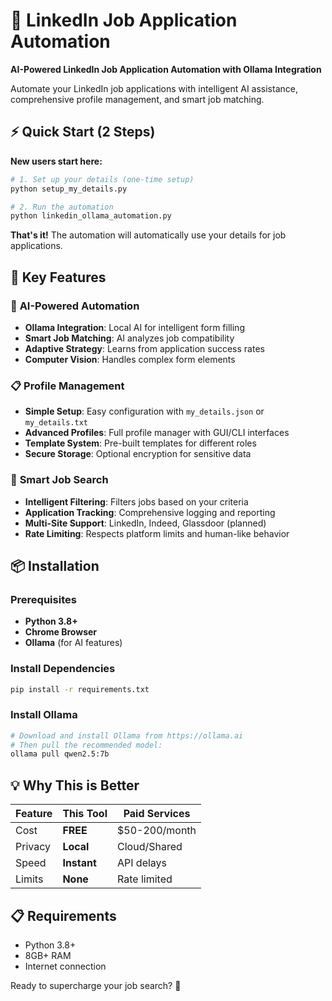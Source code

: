 # 🚀 LinkedIn Job Application Automation

**AI-Powered LinkedIn Job Application Automation with Ollama Integration**

Automate your LinkedIn job applications with intelligent AI assistance, comprehensive profile management, and smart job matching.

## ⚡ Quick Start (2 Steps)

**New users start here:**

```bash
# 1. Set up your details (one-time setup)
python setup_my_details.py

# 2. Run the automation
python linkedin_ollama_automation.py
```

**That's it!** The automation will automatically use your details for job applications.

## 🎯 Key Features

### 🤖 **AI-Powered Automation**
- **Ollama Integration**: Local AI for intelligent form filling
- **Smart Job Matching**: AI analyzes job compatibility
- **Adaptive Strategy**: Learns from application success rates
- **Computer Vision**: Handles complex form elements

### 📋 **Profile Management**
- **Simple Setup**: Easy configuration with `my_details.json` or `my_details.txt`
- **Advanced Profiles**: Full profile manager with GUI/CLI interfaces
- **Template System**: Pre-built templates for different roles
- **Secure Storage**: Optional encryption for sensitive data

### 🎯 **Smart Job Search**
- **Intelligent Filtering**: Filters jobs based on your criteria
- **Application Tracking**: Comprehensive logging and reporting
- **Multi-Site Support**: LinkedIn, Indeed, Glassdoor (planned)
- **Rate Limiting**: Respects platform limits and human-like behavior

## 📦 Installation

### Prerequisites
- **Python 3.8+**
- **Chrome Browser**
- **Ollama** (for AI features)

### Install Dependencies
```bash
pip install -r requirements.txt
```

### Install Ollama
```bash
# Download and install Ollama from https://ollama.ai
# Then pull the recommended model:
ollama pull qwen2.5:7b
```

## 💡 Why This is Better

| Feature | This Tool | Paid Services |
|---------|-----------|---------------|
| Cost | **FREE** | $50-200/month |
| Privacy | **Local** | Cloud/Shared |
| Speed | **Instant** | API delays |
| Limits | **None** | Rate limited |

## 📋 Requirements

- Python 3.8+
- 8GB+ RAM
- Internet connection

Ready to supercharge your job search? 🚀
